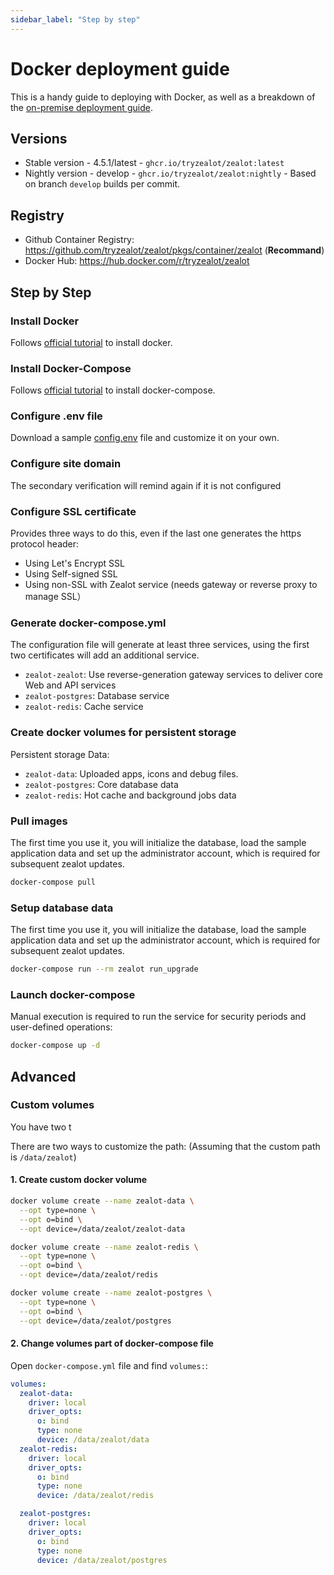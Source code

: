 ```yaml
---
sidebar_label: "Step by step"
---
```


# Docker deployment guide

This is a handy guide to deploying with Docker, as well as a breakdown of the [on-premise deployment guide](/docs/self-hosted/deployment/docker).

## Versions

- Stable version - 4.5.1/latest - `ghcr.io/tryzealot/zealot:latest`
- Nightly version - develop - `ghcr.io/tryzealot/zealot:nightly` - Based on branch `develop` builds per commit.

## Registry

- Github Container Registry: https://github.com/tryzealot/zealot/pkgs/container/zealot (**Recommand**)
- Docker Hub: https://hub.docker.com/r/tryzealot/zealot

## Step by Step

### Install Docker

Follows [official tutorial](https://get.docker.com/) to install docker.

### Install Docker-Compose

Follows [official tutorial](https://docs.docker.com/compose/install/) to install docker-compose.

### Configure .env file

Download a sample [config.env](https://github.com/tryzealot/zealot-docker/blob/master/config.env) file and customize it on your own.

### Configure site domain

The secondary verification will remind again if it is not configured

### Configure SSL certificate

Provides three ways to do this, even if the last one generates the https protocol header:

- Using Let's Encrypt SSL
- Using Self-signed SSL
- Using non-SSL with Zealot service (needs gateway or reverse proxy to manage SSL）

### Generate docker-compose.yml

The configuration file will generate at least three services, using the first two certificates will add an additional service.

- `zealot-zealot`: Use reverse-generation gateway services to deliver core Web and API services
- `zealot-postgres`: Database service
- `zealot-redis`: Cache service

### Create docker volumes for persistent storage

Persistent storage Data:

- `zealot-data`: Uploaded apps, icons and debug files.
- `zealot-postgres`: Core database data
- `zealot-redis`: Hot cache and background jobs data

### Pull images

The first time you use it, you will initialize the database,
load the sample application data and set up the administrator account,
which is required for subsequent zealot updates.

```bash
docker-compose pull
```

### Setup database data

The first time you use it, you will initialize the database, load the sample application data
and set up the administrator account, which is required for subsequent zealot updates.

```bash
docker-compose run --rm zealot run_upgrade
```

### Launch docker-compose

Manual execution is required to run the service for security periods and user-defined operations:

```bash
docker-compose up -d
```

## Advanced

### Custom volumes

You have two t

There are two ways to customize the path: (Assuming that the custom path is `/data/zealot`)

#### 1. Create custom docker volume

```sh
docker volume create --name zealot-data \
  --opt type=none \
  --opt o=bind \
  --opt device=/data/zealot/zealot-data

docker volume create --name zealot-redis \
  --opt type=none \
  --opt o=bind \
  --opt device=/data/zealot/redis

docker volume create --name zealot-postgres \
  --opt type=none \
  --opt o=bind \
  --opt device=/data/zealot/postgres
```

#### 2. Change volumes part of docker-compose file

Open `docker-compose.yml` file and find `volumes:`:

```yaml
volumes:
  zealot-data:
    driver: local
    driver_opts:
      o: bind
      type: none
      device: /data/zealot/data
  zealot-redis:
    driver: local
    driver_opts:
      o: bind
      type: none
      device: /data/zealot/redis

  zealot-postgres:
    driver: local
    driver_opts:
      o: bind
      type: none
      device: /data/zealot/postgres
```
